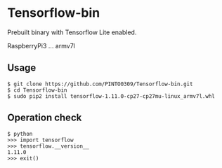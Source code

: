 # Tensorflow-bin
Prebuilt binary with Tensorflow Lite enabled.

RaspberryPi3 ... armv7l  

## Usage
```
$ git clone https://github.com/PINTO0309/Tensorflow-bin.git
$ cd Tensorflow-bin
$ sudo pip2 install tensorflow-1.11.0-cp27-cp27mu-linux_armv7l.whl
```

## Operation check
```
$ python
>>> import tensorflow
>>> tensorflow.__version__
1.11.0
>>> exit()
```

